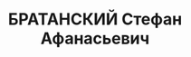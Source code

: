 ---
title: БРАТАНСКИЙ Стефан Афанасьевич
description: 'Род. в 1903, Болгария, болгарин. Проживал: г. Краснодар. Преподавателем

  Приговор: 11.06.1937 – ВМН. Расстрелян 11.06.1937, Краснодар.

  Реабилитирован ВК ВС СССР 04.04.1956'
---